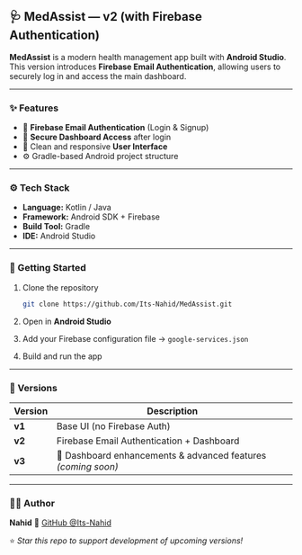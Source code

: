 ## 🩺 MedAssist — v2 (with Firebase Authentication)

**MedAssist** is a modern health management app built with **Android Studio**.
This version introduces **Firebase Email Authentication**, allowing users to securely log in and access the main dashboard.

---

### ✨ Features

* 🔐 **Firebase Email Authentication** (Login & Signup)
* 🧭 **Secure Dashboard Access** after login
* 🎨 Clean and responsive **User Interface**
* ⚙️ Gradle-based Android project structure

---

### ⚙️ Tech Stack

* **Language:** Kotlin / Java
* **Framework:** Android SDK + Firebase
* **Build Tool:** Gradle
* **IDE:** Android Studio

---

### 🚀 Getting Started

1. Clone the repository

   ```bash
   git clone https://github.com/Its-Nahid/MedAssist.git
   ```
2. Open in **Android Studio**
3. Add your Firebase configuration file → `google-services.json`
4. Build and run the app

---

### 🧾 Versions

| Version | Description                                                   |
| ------- | ------------------------------------------------------------- |
| **v1**  | Base UI (no Firebase Auth)                                    |
| **v2**  | Firebase Email Authentication + Dashboard                     |
| **v3**  | 🧩 Dashboard enhancements & advanced features *(coming soon)* |

---

### 👨‍💻 Author

**Nahid**
🔗 [GitHub @Its-Nahid](https://github.com/Its-Nahid)

⭐ *Star this repo to support development of upcoming versions!*
